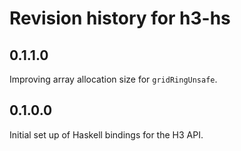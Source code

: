 # Revision history for h3-hs

## 0.1.1.0 

Improving array allocation size for `gridRingUnsafe`.

## 0.1.0.0

Initial set up of Haskell bindings for the H3 API.

